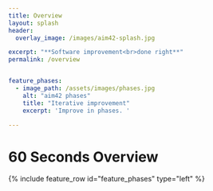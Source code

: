 ```yaml
---
title: Overview
layout: splash
header:
  overlay_image: /images/aim42-splash.jpg

excerpt: "**Software improvement<br>done right**"
permalink: /overview


feature_phases:
  - image_path: /assets/images/phases.jpg
    alt: "aim42 phases"
    title: "Iterative improvement"
    excerpt: 'Improve in phases. '

---
```


# 60 Seconds Overview

{% include feature_row id="feature_phases" type="left" %}

